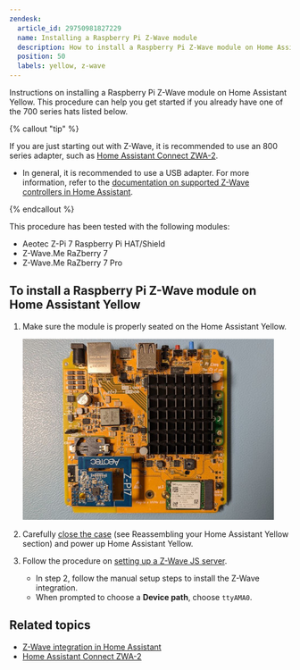 ```yaml
---
zendesk:
  article_id: 29750981827229
  name: Installing a Raspberry Pi Z-Wave module
  description: How to install a Raspberry Pi Z-Wave module on Home Assistant Yellow
  position: 50
  labels: yellow, z-wave
---
```


Instructions on installing a Raspberry Pi Z-Wave module on Home Assistant Yellow. This procedure can help you get started if you already have one of the 700 series hats listed below.

{% callout "tip" %}

If you are just starting out with Z-Wave, it is recommended to use an 800 series adapter, such as [Home Assistant Connect ZWA-2](https://www.home-assistant.io/connect/zwa-2/).

- In general, it is recommended to use a USB adapter. For more information, refer to the [documentation on supported Z-Wave controllers in Home Assistant](https://www.home-assistant.io/docs/z-wave/controllers/).

{% endcallout %}

This procedure has been tested with the following modules:

- Aeotec Z-Pi 7 Raspberry Pi HAT/Shield
- Z-Wave.Me RaZberry 7
- Z-Wave.Me RaZberry 7 Pro

## To install a Raspberry Pi Z-Wave module on Home Assistant Yellow

1. Make sure the module is properly seated on the Home Assistant Yellow.

    ![Aeotec Z-Pi 7 on Home Assistant Yellow](/static/img/yellow/zpi-7-yellow.jpg)

2. Carefully [close the case](/hc/en-us/articles/25298668266269) (see Reassembling your Home Assistant Yellow section) and power up Home Assistant Yellow.
3. Follow the procedure on [setting up a Z-Wave JS server](https://www.home-assistant.io/integrations/zwave_js/#setting-up-a-z-wave-js-server).
   - In step 2, follow the manual setup steps to install the Z-Wave integration.
   - When prompted to choose a **Device path**, choose `ttyAMA0`.

## Related topics

- [Z-Wave integration in Home Assistant](https://www.home-assistant.io/integrations/zwave_js/)
- [Home Assistant Connect ZWA-2](https://www.home-assistant.io/connect/zwa-2/)